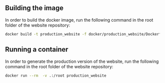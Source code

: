 ## Building the image
In order to build the docker image, run the following command in the root folder of the website repository:
```bash
docker build -t production_website -f docker/production_website/Dockerfile .
```

## Running a container
In order to generate the production version of the website, run the following command in the root folder of the website repository:
```bash
docker run --rm  -v .:/root production_website
```

